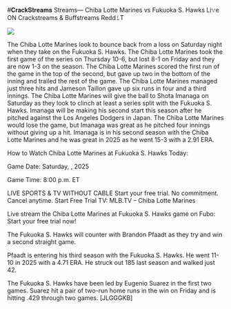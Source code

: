 #𝐂𝐫𝐚𝐜𝐤𝐒𝐭𝐫𝐞𝐚𝐦𝐬 Streams— Chiba Lotte Marines vs Fukuoka S. Hawks Li𝚟e ON Crackstreams & Buffstreams Redd𝚒T  
  
  
[![](https://i.imgur.com/qSNzIqt.png)](https://movie.rssnews.media/TWLonhF.php)  
  
The Chiba Lotte Marines look to bounce back from a loss on Saturday night when they take on the Fukuoka S. Hawks. The Chiba Lotte Marines took the first game of the series on Thursday 10-6, but lost 8-1 on Friday and they are now 1-3 on the season. The Chiba Lotte Marines scored the first run of the game in the top of the second, but gave up two in the bottom of the inning and trailed the rest of the game. The Chiba Lotte Marines managed just three hits and Jameson Taillon gave up six runs in four and a third innings. The Chiba Lotte Marines will give the ball to Shota Imanaga on Saturday as they look to clinch at least a series split with the Fukuoka S. Hawks. Imanaga will be making his second start this season after he pitched against the Los Angeles Dodgers in Japan. The Chiba Lotte Marines would lose the game, but Imanaga was great as he pitched four innings without giving up a hit. Imanaga is in his second season with the Chiba Lotte Marines and he was great in 2025 as he went 15-3 with a 2.91 ERA.

How to Watch Chiba Lotte Marines at Fukuoka S. Hawks Today:

Game Date: Saturday, , 2025

Game Time: 8:00 p.m. ET

LIVE SPORTS & TV WITHOUT CABLE
Start your free trial. No commitment. Cancel anytime.
Start Free Trial
TV: MLB.TV – Chiba Lotte Marines

Live stream the Chiba Lotte Marines at Fukuoka S. Hawks game on Fubo: Start your free trial now!

The Fukuoka S. Hawks will counter with Brandon Pfaadt as they try and win a second straight game.

Pfaadt is entering his third season with the Fukuoka S. Hawks. He went 11-10 in 2025 with a 4.71 ERA. He struck out 185 last season and walked just 42.

The Fukuoka S. Hawks have been led by Eugenio Suarez in the first two games. Suarez hit a pair of two-run home runs in the win on Friday and is hitting .429 through two games. [JLGGGKB]